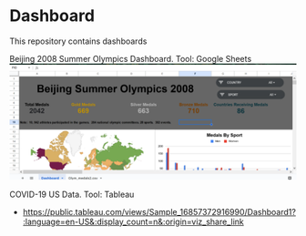 # Dashboard
This repository contains dashboards

Beijing 2008 Summer Olympics Dashboard.  Tool:  Google Sheets
![](https://github.com/Sarah269/Dashboard/blob/main/2008%20Beijing%20Summer%20Olympics%20Dashboard.png)

COVID-19 US Data.  Tool:  Tableau
- https://public.tableau.com/views/Sample_16857372916990/Dashboard1?:language=en-US&:display_count=n&:origin=viz_share_link
